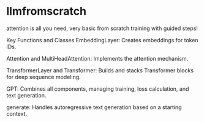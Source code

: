 # llmfromscratch
attention is all you need, very basic from scratch training with guided steps!


Key Functions and Classes
EmbeddingLayer: Creates embeddings for token IDs.

Attention and MultiHeadAttention: Implements the attention mechanism.

TransformerLayer and Transformer: Builds and stacks Transformer blocks for deep sequence modeling.

GPT: Combines all components, managing training, loss calculation, and text generation.

generate: Handles autoregressive text generation based on a starting context.


